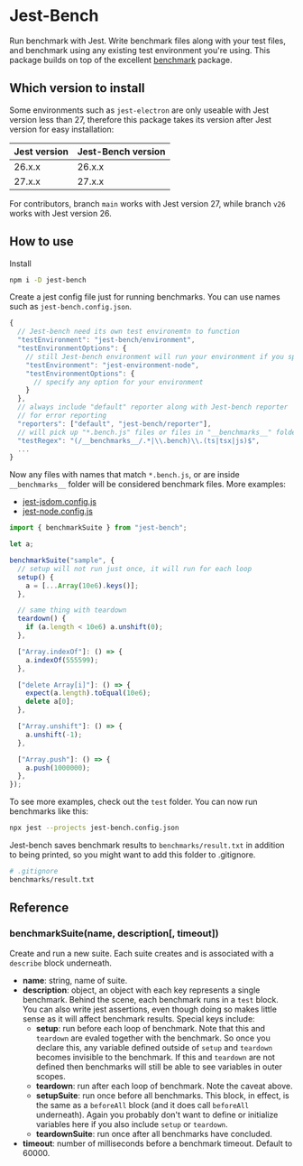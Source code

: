 # Jest-Bench

Run benchmark with Jest. Write benchmark files along with your test files, and benchmark using any existing test environment you're using. This package builds on top of the excellent [benchmark](https://www.npmjs.com/package/benchmark) package.

## Which version to install

Some environments such as `jest-electron` are only useable with Jest version less than 27, therefore this package takes its version after Jest version for easy installation:

| Jest version | Jest-Bench version |
| ------------ | ------------------ |
| 26.x.x       | 26.x.x             |
| 27.x.x       | 27.x.x             |

For contributors, branch `main` works with Jest version 27, while branch `v26` works with Jest version 26.

## How to use

Install

```bash
npm i -D jest-bench
```

Create a jest config file just for running benchmarks. You can use names such as `jest-bench.config.json`.

```javascript
{
  // Jest-bench need its own test environemtn to function
  "testEnvironment": "jest-bench/environment",
  "testEnvironmentOptions": {
    // still Jest-bench environment will run your environment if you specify it here
    "testEnvironment": "jest-environment-node",
    "testEnvironmentOptions": {
      // specify any option for your environment
    }
  },
  // always include "default" reporter along with Jest-bench reporter
  // for error reporting
  "reporters": ["default", "jest-bench/reporter"],
  // will pick up "*.bench.js" files or files in "__benchmarks__" folder.
  "testRegex": "(/__benchmarks__/.*|\\.bench)\\.(ts|tsx|js)$",
  ...
}
```

Now any files with names that match `*.bench.js`, or are inside `__benchmarks__` folder will be considered benchmark files. More examples:

- [jest-jsdom.config.js](jest-jsdom.config.js)
- [jest-node.config.js](jest-node.config.js)

```javascript
import { benchmarkSuite } from "jest-bench";

let a;

benchmarkSuite("sample", {
  // setup will not run just once, it will run for each loop
  setup() {
    a = [...Array(10e6).keys()];
  },

  // same thing with teardown
  teardown() {
    if (a.length < 10e6) a.unshift(0);
  },

  ["Array.indexOf"]: () => {
    a.indexOf(555599);
  },

  ["delete Array[i]"]: () => {
    expect(a.length).toEqual(10e6);
    delete a[0];
  },

  ["Array.unshift"]: () => {
    a.unshift(-1);
  },

  ["Array.push"]: () => {
    a.push(1000000);
  },
});
```

To see more examples, check out the `test` folder. You can now run benchmarks like this:

```bash
npx jest --projects jest-bench.config.json
```

Jest-bench saves benchmark results to `benchmarks/result.txt` in addition to being printed, so you might want to add this folder to .gitignore.

```bash
# .gitignore
benchmarks/result.txt
```

## Reference

### benchmarkSuite(name, description[, timeout])

Create and run a new suite. Each suite creates and is associated with a `describe` block underneath.

- **name**: string, name of suite.
- **description**: object, an object with each key represents a single benchmark. Behind the scene, each benchmark runs in a `test` block. You can also write jest assertions, even though doing so makes little sense as it will affect benchmark results. Special keys include:
  - **setup**: run before each loop of benchmark. Note that this and `teardown` are evaled together with the benchmark. So once you declare this, any variable defined outside of `setup` and `teardown` becomes invisible to the benchmark. If this and `teardown` are not defined then benchmarks will still be able to see variables in outer scopes.
  - **teardown**: run after each loop of benchmark. Note the caveat above.
  - **setupSuite**: run once before all benchmarks. This block, in effect, is the same as a `beforeAll` block (and it does call `beforeAll` underneath). Again you probably don't want to define or initialize variables here if you also include `setup` or `teardown`.
  - **teardownSuite**: run once after all benchmarks have concluded.
- **timeout**: number of milliseconds before a benchmark timeout. Default to 60000.
